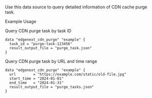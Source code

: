 Use this data source to query detailed information of CDN cache purge task.

Example Usage

Query CDN purge task by task ID

```hcl
data "edgenext_cdn_purge" "example" {
  task_id = "purge-task-123456"
  result_output_file = "purge_task.json"
}
```

Query CDN purge task by URL and time range

```hcl
data "edgenext_cdn_purge" "example" {
  url        = "https://example.com/static/old-file.jpg"
  start_time = "2024-01-01"
  end_time   = "2024-01-31"
  result_output_file = "purge_tasks.json"
}
```
